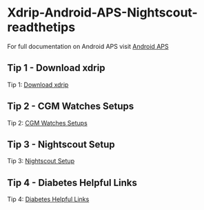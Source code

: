 # Xdrip-Android-APS-Nightscout-readthetips


For full documentation on Android APS visit <a href="https://androidaps.readthedocs.io/en/latest/index.html" target="_blank" title="Android APS">Android APS</a> </center>
<br>

## Tip 1 - Download xdrip
Tip 1: <a href="https://atlas-night-out.github.io/Xdrip-AndroidAps-Nightscout-readthetips/xdrip/xdrip%20-%20Download/">Download xdrip</a> 


## Tip 2 - CGM Watches Setups
Tip 2: <a href="https://atlas-night-out.github.io/Xdrip-AndroidAps-Nightscout-readthetips/watches/Watches/">CGM Watches Setups</a>

## Tip 3 - Nightscout Setup
Tip 3: <a href="https://atlas-night-out.github.io/Xdrip-AndroidAps-Nightscout-readthetips/Nightscout/Setting_up_Github_Account_part1/">Nightscout Setup</a> 


## Tip 4 - Diabetes Helpful Links
Tip 4: <a href="https://atlas-night-out.github.io/Xdrip-AndroidAps-Nightscout-readthetips/Helpful/Home/">Diabetes Helpful Links</a> 

  
